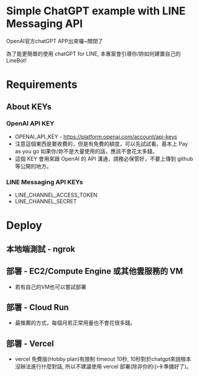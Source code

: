 # Simple ChatGPT example with LINE Messaging API

OpenAI官方chatGPT APP出來囉~關閉了

為了能更簡單的使用 chatGPT for LINE, 本專案會引導你/妳如何建置自己的 LineBot!
# Requirements
## About KEYs
### OpenAI API KEY
* OPENAI_API_KEY - https://platform.openai.com/account/api-keys
* 注意這個東西是要收費的，但是有免費的額度，可以先試試看。基本上 Pay as you go 如果你/妳不是大量使用的話，應該不會花太多錢。
* 這個 KEY 會用來跟 OpenAI 的 API 溝通，請務必保管好，不要上傳到 github 等公開的地方。
### LINE Messaging API KEYs
* LINE_CHANNEL_ACCESS_TOKEN
* LINE_CHANNEL_SECRET

# Deploy
## 本地端測試 - ngrok
## 部署 - EC2/Compute Engine 或其他雲服務的 VM
* 若有自己的VM也可以嘗試部署

## 部署 - Cloud Run
* 最推薦的方式，每個月若正常用量也不會花很多錢。

## 部署 - Vercel
* vercel 免費版(Hobby plan)有限制 timeout 10秒, 10秒對於chatgpt來說根本沒辦法進行什麼對話, 所以不建議使用 vercel 部署(除非你的小卡準備好了)。
